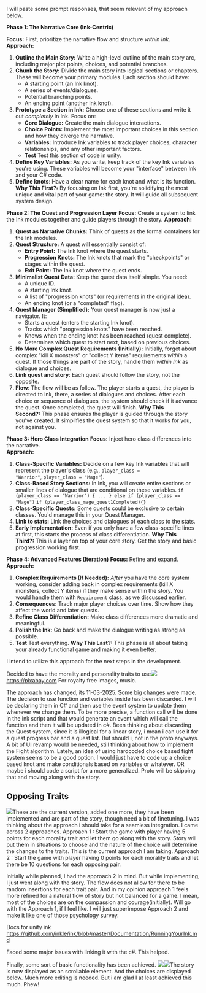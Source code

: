 
I will paste some prompt responses, that seem relevant of my approach below. 

**Phase 1: The Narrative Core (Ink-Centric)**

**Focus:** First, prioritize the narrative flow and structure _within Ink_.    
**Approach:**    
1. **Outline the Main Story:** Write a high-level outline of the main story arc, including major plot points, choices, and potential branches.
2. **Chunk the Story:** Divide the main story into logical sections or chapters. These will become your primary modules. Each section should have:
	- A starting point (an Ink knot).
	- A series of events/dialogues.
	- Potential branching points.
	- An ending point (another Ink knot).
3. **Prototype a Section in Ink:** Choose one of these sections and write it out _completely_ in Ink. Focus on:
	- **Core Dialogue:** Create the main dialogue interactions.
	- **Choice Points:** Implement the most important choices in this section and how they diverge the narrative.
	- **Variables:** Introduce Ink variables to track player choices, character relationships, and any other important factors.
	- **Test** Test this section of code in unity.
4. **Define Key Variables:** As you write, keep track of the key Ink variables you're using. These variables will become your "interface" between Ink and your C# code.
5. **Define knots**: Have a clear name for each knot and what is its function.
**Why This First?:** By focusing on Ink first, you're solidifying the most unique and vital part of your game: the story. It will guide all subsequent system design.
    

**Phase 2: The Quest and Progression Layer**
**Focus:** Create a system to link the Ink modules together and guide players through the story.
**Approach:**
1. **Quest as Narrative Chunks:** Think of quests as the formal containers for the Ink modules.
2. **Quest Structure:** A quest will essentially consist of:
	- **Entry Point:** The Ink knot where the quest starts.
	- **Progression Knots:** The Ink knots that mark the "checkpoints" or stages within the quest.
	- **Exit Point:** The Ink knot where the quest ends.
3. **Minimalist Quest Data:** Keep the quest data itself simple. You need:
	- A unique ID.
	- A starting Ink knot.
	- A list of "progression knots" (or requirements in the original idea).
	- An ending knot (or a "completed" flag).
4. **Quest Manager (Simplified):** Your quest manager is now just a navigator. It:
	- Starts a quest (enters the starting Ink knot).
	- Tracks which "progression knots" have been reached.
	- Knows when the ending knot has been reached (quest complete).
	- Determines which quest to start next, based on previous choices.
5. **No More Complex Quest Requirements (Initially):** Initially, forget about complex "kill X monsters" or "collect Y items" requirements _within_ a quest. If those things are part of the story, handle them _within Ink_ as dialogue and choices.
6. **Link quest and story**: Each quest should follow the story, not the opposite.
7. **Flow**: The flow will be as follow. The player starts a quest, the player is directed to ink, there, a series of dialogues and choices. After each choice or sequence of dialogues, the system should check if it advance the quest. Once completed, the quest will finish.
**Why This Second?:** This phase ensures the player is guided through the story you've created. It simplifies the quest system so that it works for you, not against you.

**Phase 3: Hero Class Integration**
**Focus:** Inject hero class differences into the narrative.    
**Approach:**    
1. **Class-Specific Variables:** Decide on a few key Ink variables that will represent the player's class (e.g., `player_class = "Warrior"`, `player_class = "Mage"`).
2. **Class-Based Story Sections:** In Ink, you will create entire sections or smaller lines of dialogue that are conditional on these variables.
	`if (player_class == "Warrior") { ... } else if (player_class == "Mage")`
	`if (player_class_mage_quest1Completed){}`
3. **Class-Specific Quests:** Some quests could be exclusive to certain classes. You'd manage this in your Quest Manager.
4. **Link to stats:** Link the choices and dialogues of each class to the stats.
5. **Early Implementation:** Even if you only have a few class-specific lines at first, this starts the process of class differentiation.
**Why This Third?:** This is a layer on top of your core story. Get the story and basic progression working first.
    

**Phase 4: Advanced Features (Iteration)**
**Focus:** Refine and expand.    
**Approach:**    
1. **Complex Requirements (If Needed):** _After_ you have the core system working, consider adding back in complex requirements (kill X monsters, collect Y items) if they make sense within the story. You would handle them with `Requirement` class, as we discussed earlier.
2. **Consequences:** Track major player choices over time. Show how they affect the world and later quests.
3. **Refine Class Differentiation:** Make class differences more dramatic and meaningful.
4. **Polish the Ink:** Go back and make the dialogue writing as strong as possible.
5. **Test** Test everything.
**Why This Last?:** This phase is all about taking your already functional game and making it even better.


I intend to utilize this approach for the next steps in the development. 

Decided to have the morality and personality traits to use![](Misc/Pasted%20image%2020250305155028.png)https://pixabay.com
For royalty free images, music.

The approach has changed, its 11-03-2025.
Some big changes were made. The decision to use function and variables inside has been discarded. I will be declaring them in C# and then use the event system to update them whenever we change them. To be more precise, a function call will be done in the ink script and that would generate an event which will call the function and then it will be updated in c#. 
Been thinking about discarding the Quest system, since it is illogical for a linear story, i mean i can use it for a quest progress bar and a quest list. But should i, not in the proto anyways.
A bit of UI revamp would be needed, still thinking about how to implement the Fight algorithm. Lately, an idea of using hardcoded choice based fight system seems to be a good option. 
I would just have to code up a choice based knot and make conditionals based on variables or whatever. OR maybe i should code a script for a more generalized. 
Proto will be skipping that and moving along with the story. 

## Opposing Traits
![](Misc/Pasted%20image%2020250312091806.png)These are the current version, added one more, they have been implemented and are part of the story, though need a bit of finetuning.
I was thinking about the approach i should take for a seamless integration. I came across 2 approaches. 
Approach 1 :  Start the game with player having 5 points for each morality trait and let them go along with the story. Story will put them in situations to choose and the nature of the choice will determine the changes to the traits. This is the current approach I am taking. 
Approach 2 : Start the game with player having 0 points for each morality traits and let there be 10 questions for each opposing pair. 

Initially while planned, I had the approach 2 in mind. But while implementing, I just went along with the story. The flow does not allow for there to be random insertions for each trait pair. And in my opinion approach 1 feels more refined for a natural flow of story but not balanced for a game. I mean, most of the choices are on the compassion and courage(initially). 
Will go with the Approach 1, if I feel like. I will just superimpose Approach 2 and make it like one of those psychology survey. 


Docs for unity ink 
https://github.com/inkle/ink/blob/master/Documentation/RunningYourInk.md

Faced some major issues with linking it with the c#. This helped. 


Finally, some sort of basic functionality has been achieved. 
![](Misc/Pasted%20image%2020250321141941.png)![](Misc/Pasted%20image%2020250321142029.png)The story is now displayed as an scrollable element. 
And the choices are displayed below. 
Much more editing is needed. But i am glad I at least achieved this much. 
Phew!


